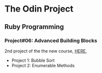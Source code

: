 <h1> The Odin Project </h1>
<h2> Ruby Programming </h2>
<h3> Project#06: Advanced Building Blocks </h3>
<p> 2nd project of the the new course, <a href="http://www.theodinproject.com/ruby-programming/advanced-building-blocks">HERE</a>,
</p>
<ul>
<li>Project 1: Bubble Sort</li>
<li>Project 2: Enumerable Methods</li>
</ul>

